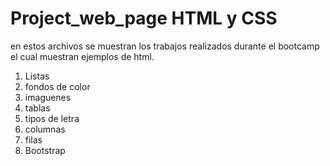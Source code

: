 # Project_web_page HTML y CSS

en estos archivos se muestran los trabajos realizados durante el bootcamp el cual muestran ejemplos de html.
   <ol>
    <li>Listas</li>
    <li>fondos de color</li>
    <li>imaguenes</li>
      <li>tablas</li>
      <li>tipos de letra</li>   
  <li>columnas</li>
      <li>filas</li>
      <li>Bootstrap</li>
    </ol>
